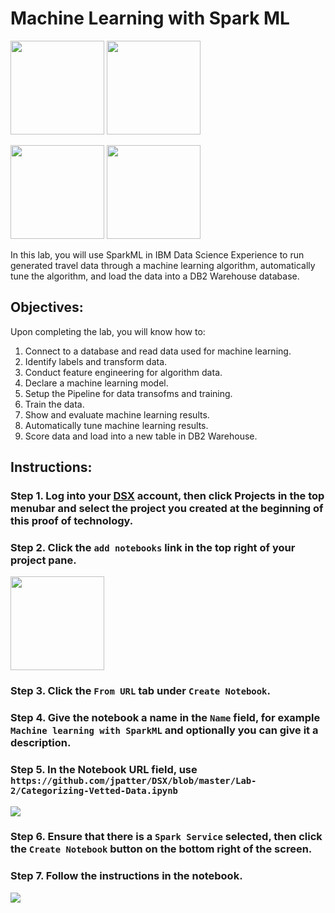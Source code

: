 # Machine Learning with Spark ML

[<img src="https://raw.githubusercontent.com/Davin-IBM/Proof-of-Technology/master/DSX/images/DSX.png" height="150"/>](http://datascience.ibm.com/) [<img src="https://github.com/jpatter/LMCO/blob/master/Lab-1/images/DB2Warehouse.png" height="150"/>](https://www.ibm.com/analytics/us/en/technology/cloud-data-services/dashdb/)

[<img src="https://raw.githubusercontent.com/Davin-IBM/Proof-of-Technology/master/DSX/images/jupyter.png" height="150"/>](http://jupyter.org/index.html) [<img src="https://raw.githubusercontent.com/Davin-IBM/Proof-of-Technology/master/DSX/images/spark.png" height="150"/>](http://spark.apache.org/)

In this lab, you will use SparkML in IBM Data Science Experience to run generated travel data through a machine learning algorithm, automatically tune the algorithm, and load the data into a DB2 Warehouse database.

## Objectives:
Upon completing the lab, you will know how to:


1. Connect to a database and read data used for machine learning.
2. Identify labels and transform data.
3. Conduct feature engineering for algorithm data.
4. Declare a machine learning model.
5. Setup the Pipeline for data transofms and training.
6. Train the data.
7. Show and evaluate machine learning results.
8. Automatically tune machine learning results.
9. Score data and load  into a new table in DB2 Warehouse.

## Instructions:

### Step 1.  Log into your [DSX](http://datascience.ibm.com/) account, then click Projects in the top menubar and select the project you created at the beginning of this proof of technology.

### Step 2.  Click the `add notebooks` link in the top right of your project pane.
<img src="https://raw.githubusercontent.com/jpatter/Proof-of-Technology/master/DSX/images/lab2-addnotebook.png" height="150"/>

### Step 3.  Click the `From URL` tab under `Create Notebook`.

### Step 4.  Give the notebook a name in the `Name` field, for example `Machine learning with SparkML` and optionally you can give it a description.

### Step 5.  In the Notebook URL field, use `https://github.com/jpatter/DSX/blob/master/Lab-2/Categorizing-Vetted-Data.ipynb`

<img src="https://raw.githubusercontent.com/jpatter/Proof-of-Technology/master/DSX/images/lab2-git.png"/>

### Step 6.  Ensure that there is a `Spark Service` selected, then click the `Create Notebook` button on the bottom right of the screen.

### Step 7.  Follow the instructions in the notebook.

<img src="https://raw.githubusercontent.com/jpatter/Proof-of-Technology/master/DSX/images/lab2-notebook.png"/>
